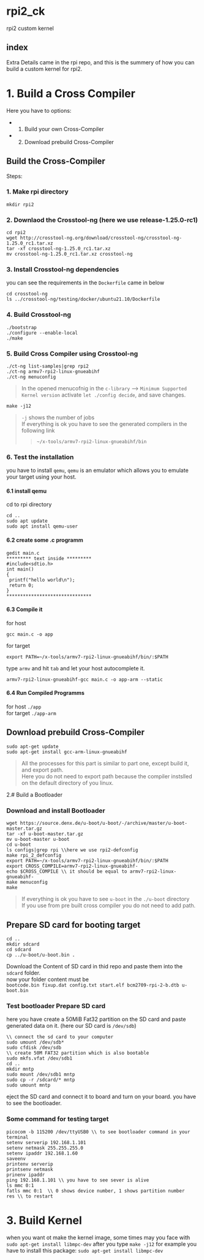 # rpi2_ck
rpi2 custom kernel

## index 
Extra Details came in the rpi repo, and this is the summery of how you can build a custom kernel for rpi2.


# 1. Build a Cross Compiler

Here you have to options: 
  * 1. Build your own Cross-Compiler
  * 2. Download prebuild Cross-Compiler

## Build the Cross-Compiler

Steps: 
### 1. Make rpi directory<br />

`mkdir rpi2` 

### 2. Downlaod the Crosstool-ng (here we use release-1.25.0-rc1)<br />
```
cd rpi2
wget http://crosstool-ng.org/download/crosstool-ng/crosstool-ng-1.25.0_rc1.tar.xz
tar -xf crosstool-ng-1.25.0_rc1.tar.xz
mv crosstool-ng-1.25.0_rc1.tar.xz crosstool-ng
```

### 3. Install Crosstool-ng dependencies <br />
you can see the requirements in the `Dockerfile` came in below<br />
```
cd crosstool-ng 
ls ../crosstool-ng/testing/docker/ubuntu21.10/Dockerfile
```
### 4. Build Crosstool-ng <br />
```
./bootstrap
./configure --enable-local
./make 
```
### 5. Build Cross Compiler using Crosstool-ng <br />
```
./ct-ng list-samples|grep rpi2
./ct-ng armv7-rpi2-linux-gnueabihf
./ct-ng menuconfig
```
> In the opened menucofnig in the `c-library` --> `Minimum Supported Kernel version` activate `let ./config decide`, and save changes.<br />
```
make -j12
```
> `-j` shows the number of jobs<br />
> If everything is ok you have to see the generated compilers in the following link
>> `~/x-tools/armv7-rpi2-linux-gnueabihf/bin`<br />
### 6. Test the installation<br />
you have to install `qemu`, `qemu` is an emulator which allows you to emulate your target using your host.
#### 6.1 install qemu
cd to rpi directory
```
cd ..
sudo apt update
sudo apt install qemu-user
```
#### 6.2 create some .c programm
```
gedit main.c
********* text inside *********
#include<sdtio.h>
int main()
{
 printf("hello world\n");
 return 0;
}
*******************************
```
#### 6.3 Compile it
for host<br />
```
gcc main.c -o app
```
for target<br />
```
export PATH=~/x-tools/armv7-rpi2-linux-gnueabihf/bin/:$PATH
```
type `armv` and hit `tab` and let your host autocomplete it. <br />
```
armv7-rpi2-linux-gnueabihf-gcc main.c -o app-arm --static
```
#### 6.4 Run Compiled Programms

for host `./app`<br />
for target `./app-arm` <br />

## Download prebuild Cross-Compiler

```
sudo apt-get update
sudo apt-get install gcc-arm-linux-gnueabihf
```
> All the processes for this part is similar to part one, except build it, and export path. <br />
> Here you do not need to export path because the compiler instslled on the default directory of you linux.<br />

 2.# Build a Bootloader

### Download and install Bootloader
```
wget https://source.denx.de/u-boot/u-boot/-/archive/master/u-boot-master.tar.gz
tar -xf u-boot-master.tar.gz
mv u-boot-master u-boot
cd u-boot
ls configs|grep rpi \\here we use rpi2-defconfig
make rpi_2_defconfig
export PATH=~/x-tools/armv7-rpi2-linux-gnueabihf/bin/:$PATH
export CROSS_COMPILE=armv7-rpi2-linux-gnueabihf-
echo $CROSS_COMPILE \\ it should be equal to armv7-rpi2-linux-gnueabihf-
make menuconfig
make
```
> If everything is ok you have to see `u-boot` in the `./u-boot` directory <br />
> If you use from pre built cross compiler you do not need to add path.

## Prepare SD card for booting target 
```
cd ..
mkdir sdcard
cd sdcard
cp ../u-boot/u-boot.bin .
```
Download the Content of SD card in thid repo and paste them into the `sdcard` folder.<br />
now your folder content must be<br />
`bootcode.bin fixup.dat config.txt start.elf bcm2709-rpi-2-b.dtb u-boot.bin`

### Test bootloader Prepare SD card
here you have create a 50MiB Fat32 partition on the SD card and paste generated data on it. (here our SD card is `/dev/sdb`)<br />
```
\\ connect the sd card to your computer
sudo umount /dev/sdb*
sudo cfdisk /dev/sdb
\\ create 50M FAT32 partition which is also bootable
sudo mkfs.vfat /dev/sdb1
cd ..
mkdir mntp
sudo mount /dev/sdb1 mntp
sudo cp -r /sdcard/* mntp
sudo umount mntp
```
eject the SD card and connect it to board and turn on your board. 
you have to see the bootloader. 

### Some command for testing target
```
picocom -b 115200 /dev/ttyUSB0 \\ to see bootloader command in your terminal
setenv serverip 192.168.1.101
setenv netmask 255.255.255.0
setenv ipaddr 192.168.1.60
saveenv
printenv serverip
printsenv netmask
prinenv ipaddr
ping 192.168.1.101 \\ you have to see sever is alive
ls mmc 0:1
fatls mmc 0:1  \\ 0 shows device number, 1 shows partition number
res \\ to restart
```

# 3. Build Kernel












when you want ot make the kernel image, some times may you face with 
`sudo apt-get install libmpc-dev` after you type `make -j12` for example 
you have to install this package: 
`sudo apt-get install libmpc-dev`


